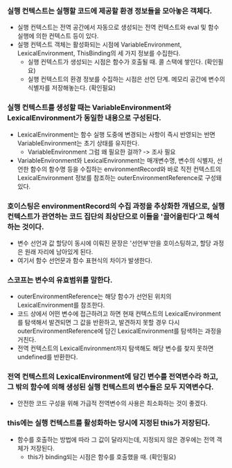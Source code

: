 ### 실행 컨텍스트는 실행할 코드에 제공할 환경 정보들을 모아놓은 객체다.

- 실행 컨텍스트는 전역 공간에서 자동으로 생성되는 전역 컨텍스트와 eval 및 함수 실행에 의한 컨텍스트 등이 있다.
- 실행 컨텍스트 객체는 활성화되는 시점에 VariableEnvironment, LexicalEnvironment, ThisBinding의 세 가지 정보를 수집한다.
  - 실행 컨텍스트가 생성되는 시점은 함수가 호출될 때. 콜 스택에 쌓인다. (확인필요)
  - 실행 컨텍스트의 환경 정보를 수집하는 시점은 선언 단계. 메모리 공간에 변수의 식별자를 저장해놓는다. (확인필요)

### 실행 컨텍스트를 생성할 때는 VariableEnvironment와 LexicalEnvironment가 동일한 내용으로 구성된다.

- LexicalEnvironment는 함수 실행 도중에 변경되는 사항이 즉시 반영되는 반면 VariableEnvironment는 초기 상태를 유지한다.
  - VariableEnvironment 그럼 왜 필요한 걸까? -> 조사 필요
- VariableEnvironment와 LexicalEnvironment는 매개변수명, 변수의 식별자, 선언한 함수의 함수명 등을 수집하는 environmentRecord와 바로 직전 컨텍스트의 LexicalEnvironment 정보를 참조하는 outerEnvironmentReference로 구성돼 있다.

### 호이스팅은 environmentRecord의 수집 과정을 추상화한 개념으로, 실행 컨텍스트가 관연하는 코드 집단의 최상단으로 이들을 '끌어올린다'고 해석하는 것이다.

- 변수 선언과 값 할당이 동시에 이뤄진 문장은 '선언부'만을 호이스팅하고, 할당 과정은 원래 자리에 남아있게 된다.
- 여기서 함수 선언문과 함수 표현식의 차이가 발생한다.

### 스코프는 변수의 유효범위를 말한다.

- outerEnvironmentReference는 해당 함수가 선언된 위치의 LexicalEnvironment를 참조한다.
- 코드 상에서 어떤 변수에 접근하려고 하면 현재 컨텍스트의 LexicalEnvironment를 탐색해서 발견되면 그 값을 반환하고, 발견하지 못할 경우 다시 outerEnvironmentReference에 담긴 LexicalEnvironment를 탐색하는 과정을 거친다.
- 전역 컨텍스트의 LexicalEnvironment까지 탐색해도 해당 변수를 찾지 못하면 undefined를 반환한다.

### 전역 컨텍스트의 LexicalEnvironment에 담긴 변수를 전역변수라 하고, 그 밖의 함수에 의해 생성된 실행 컨텍스트의 변수들은 모두 지역변수다.

- 안전한 코드 구성을 위해 가급적 전역변수의 사용은 최소화하는 것이 좋겠다.

### this에는 실행 컨텍스트를 활성화하는 당시에 지정된 this가 저장된다.

- 함수를 호출하는 방법에 따라 그 값이 달라지는데, 지정되지 않은 경우에는 전역 객체가 저장된다.
  - this가 binding되는 시점은 함수를 호출했을 때. (확인필요)

